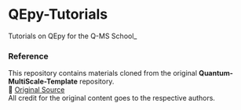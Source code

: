 
# QEpy-Tutorials
Tutorials on QEpy for the Q-MS School_

### Reference  
This repository contains materials cloned from the original **Quantum-MultiScale-Template** repository.  
🔗 [Original Source](https://github.com/Quantum-MultiScale-Template)  
All credit for the original content goes to the respective authors.
